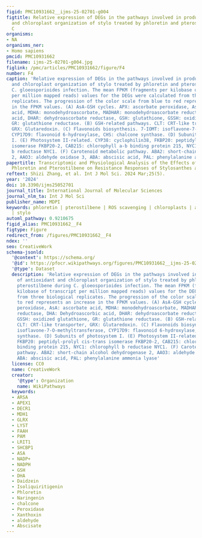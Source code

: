 ```yaml
---
figid: PMC10931662__ijms-25-02701-g004
figtitle: Relative expression of DEGs in the pathways involved in production of antioxidant
  and chloroplast organization of stylo treated by phloretin and pterostilbene during
  C
organisms:
- NA
organisms_ner:
- Homo sapiens
pmcid: PMC10931662
filename: ijms-25-02701-g004.jpg
figlink: /pmc/articles/PMC10931662/figure/F4
number: F4
caption: 'Relative expression of DEGs in the pathways involved in production of antioxidant
  and chloroplast organization of stylo treated by phloretin and pterostilbene during
  C. gloeosporioides infection. The mean FPKM (fragments per kilobase of transcript
  per million mapped reads) values for the DEGs were calculated from three biological
  replicates. The progression of the color scale from blue to red represents an increase
  in the FPKM values. (A) AsA-GSH cycles. APX: ascorbate peroxidase, AsA: ascorbate
  acid, MDHA: monodehydroascorbate, MADHAR: monodehydroascorbate reductase, DHA: Dehydroascorbic
  acid, DHAR: dehydroascorbate reductase, GSH: glutathione, GSSH: oxidized glutathione,
  GR: glutathione reductase. (B) GSH-related pathways. CLT: CRT-like transporter,
  GRX: Glutaredoxin. (C) Flavonoids biosynthesis. 7-IOMT: isoflavone-7-O-methyltransferase,
  CYP17D9: flavonoid 6-hydroxylase, CHS: chalcone synthase. (D) Subunits of photosystem
  I. (E) Photosystem II-related. CYP38: cyclophilin38, FKBP20: peptidyl-prolyl cis-trans
  isomerase FKBP20-2, CAB215: chlorophyll a-b binding protein 215, NYC1: chlorophyll
  b reductase NYC1. (F) Carotenoid metabolic pathway. ABA2: short-chain alcohol dehydrogenase
  2, AAO3: aldehyde oxidase 3, ABA: abscisic acid, PAL: phenylalanine ammonia lyase'
papertitle: Transcriptomic and Physiological Analysis of the Effects of Exogenous
  Phloretin and Pterostilbene on Resistance Responses of Stylosanthes against Anthracnose
reftext: Shizi Zhang, et al. Int J Mol Sci. 2024 Mar;25(5).
year: '2024'
doi: 10.3390/ijms25052701
journal_title: International Journal of Molecular Sciences
journal_nlm_ta: Int J Mol Sci
publisher_name: MDPI
keywords: phloretin | pterostilbene | ROS scavenging | chloroplasts | anthracnose
  | stylo
automl_pathway: 0.9210675
figid_alias: PMC10931662__F4
figtype: Figure
redirect_from: /figures/PMC10931662__F4
ndex: ''
seo: CreativeWork
schema-jsonld:
  '@context': https://schema.org/
  '@id': https://pfocr.wikipathways.org/figures/PMC10931662__ijms-25-02701-g004.html
  '@type': Dataset
  description: 'Relative expression of DEGs in the pathways involved in production
    of antioxidant and chloroplast organization of stylo treated by phloretin and
    pterostilbene during C. gloeosporioides infection. The mean FPKM (fragments per
    kilobase of transcript per million mapped reads) values for the DEGs were calculated
    from three biological replicates. The progression of the color scale from blue
    to red represents an increase in the FPKM values. (A) AsA-GSH cycles. APX: ascorbate
    peroxidase, AsA: ascorbate acid, MDHA: monodehydroascorbate, MADHAR: monodehydroascorbate
    reductase, DHA: Dehydroascorbic acid, DHAR: dehydroascorbate reductase, GSH: glutathione,
    GSSH: oxidized glutathione, GR: glutathione reductase. (B) GSH-related pathways.
    CLT: CRT-like transporter, GRX: Glutaredoxin. (C) Flavonoids biosynthesis. 7-IOMT:
    isoflavone-7-O-methyltransferase, CYP17D9: flavonoid 6-hydroxylase, CHS: chalcone
    synthase. (D) Subunits of photosystem I. (E) Photosystem II-related. CYP38: cyclophilin38,
    FKBP20: peptidyl-prolyl cis-trans isomerase FKBP20-2, CAB215: chlorophyll a-b
    binding protein 215, NYC1: chlorophyll b reductase NYC1. (F) Carotenoid metabolic
    pathway. ABA2: short-chain alcohol dehydrogenase 2, AAO3: aldehyde oxidase 3,
    ABA: abscisic acid, PAL: phenylalanine ammonia lyase'
  license: CC0
  name: CreativeWork
  creator:
    '@type': Organization
    name: WikiPathways
  keywords:
  - ARSA
  - APEX1
  - DECR1
  - MDH1
  - GLRX
  - LYST
  - FAAH
  - PAM
  - LRIT1
  - SHCBP1
  - ASA
  - NADP+
  - NADPH
  - GSH
  - DHA
  - Daidzein
  - Isoliquiritigenin
  - Phloretin
  - Naringenin
  - chalcone
  - Peroxidase
  - Xanthoxin
  - aldehyde
  - Abscisate
---
```


